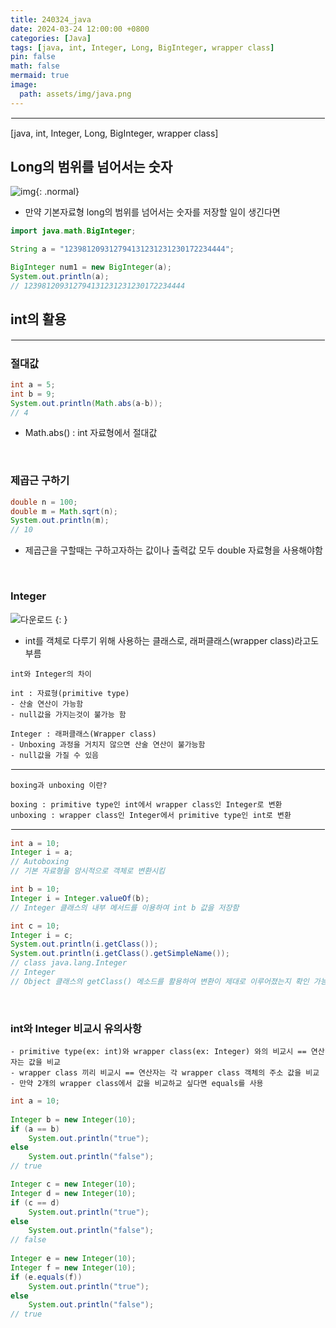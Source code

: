 ```yaml
---
title: 240324_java
date: 2024-03-24 12:00:00 +0800
categories: [Java]
tags: [java, int, Integer, Long, BigInteger, wrapper class]
pin: false
math: false
mermaid: true
image:
  path: assets/img/java.png
---
```


<hr style="border:1px solid white">
[java, int, Integer, Long, BigInteger, wrapper class]

## Long의 범위를 넘어서는 숫자
![img](https://github.com/alphathx13/alphathx13.github.io/assets/163115993/517ce123-8b8a-47f7-b1b8-2546bdad83c8){: .normal}

- 만약 기본자료형 long의 범위를 넘어서는 숫자를 저장할 일이 생긴다면

```java
import java.math.BigInteger;

String a = "123981209312794131231231230172234444";

BigInteger num1 = new BigInteger(a);
System.out.println(a);
// 123981209312794131231231230172234444
```


## int의 활용
<hr style="border:1px solid white">

### 절대값
```java
int a = 5;
int b = 9;
System.out.println(Math.abs(a-b));
// 4
```
- Math.abs() : int 자료형에서 절대값

<br/>

### 제곱근 구하기
```java
double n = 100;
double m = Math.sqrt(n);
System.out.println(m);
// 10
```
- 제곱근을 구할때는 구하고자하는 값이나 출력값 모두 double 자료형을 사용해야함

<br/>

### Integer
![다운로드](https://github.com/alphathx13/alphathx13.github.io/assets/163115993/55309f69-3df5-4960-a2e2-2e8f9a6065c2) {: }
- int를 객체로 다루기 위해 사용하는 클래스로, 래퍼클래스(wrapper class)라고도 부름

``` 
int와 Integer의 차이

int : 자료형(primitive type)
- 산술 연산이 가능함
- null값을 가지는것이 불가능 함

Integer : 래퍼클래스(Wrapper class)
- Unboxing 과정을 거치지 않으면 산술 연산이 불가능함
- null값을 가질 수 있음
```

<hr style="border:1px solid white">

``` 
boxing과 unboxing 이란?

boxing : primitive type인 int에서 wrapper class인 Integer로 변환
unboxing : wrapper class인 Integer에서 primitive type인 int로 변환
```

<hr style="border:1px solid white">

```java
int a = 10;
Integer i = a; 
// Autoboxing
// 기본 자료형을 암시적으로 객체로 변환시킴

int b = 10;
Integer i = Integer.valueOf(b); 
// Integer 클래스의 내부 메서드를 이용하여 int b 값을 저장함

int c = 10;
Integer i = c;
System.out.println(i.getClass());
System.out.println(i.getClass().getSimpleName());
// class java.lang.Integer
// Integer
// Object 클래스의 getClass() 메소드를 활용하여 변환이 제대로 이루어졌는지 확인 가능함
```

<br/>

### int와 Integer 비교시 유의사항
```
- primitive type(ex: int)와 wrapper class(ex: Integer) 와의 비교시 == 연산자는 값을 비교
- wrapper class 끼리 비교시 == 연산자는 각 wrapper class 객체의 주소 값을 비교
- 만약 2개의 wrapper class에서 값을 비교하교 싶다면 equals를 사용
```

```java
int a = 10;
		
Integer b = new Integer(10); 
if (a == b)	
	System.out.println("true");
else 
	System.out.println("false");
// true			

Integer c = new Integer(10); 
Integer d = new Integer(10); 
if (c == d)	
	System.out.println("true");
else 
	System.out.println("false");
// false		
  
Integer e = new Integer(10); 
Integer f = new Integer(10); 
if (e.equals(f))	
	System.out.println("true");
else 
	System.out.println("false");
// true
```


